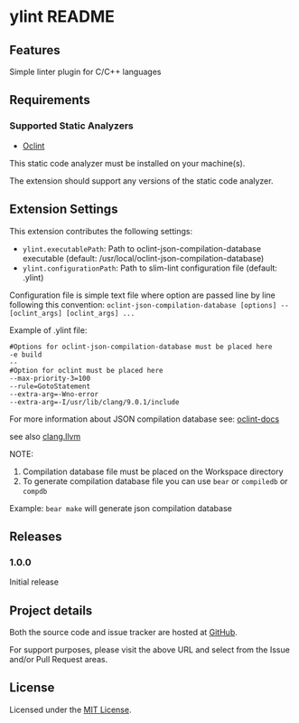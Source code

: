 # ylint README


## Features

Simple linter plugin for C/C++ languages


## Requirements

### Supported Static Analyzers

* [Oclint](https://oclint.org/)

This static code analyzer must be installed on your machine(s).

The extension should support any versions of the static code
analyzer.


## Extension Settings

This extension contributes the following settings:

* `ylint.executablePath`: Path to oclint-json-compilation-database executable (default: /usr/local/oclint-json-compilation-database)
* `ylint.configurationPath`: Path to slim-lint configuration file (default: .ylint)

Configuration file is simple text file where option are passed line by line following this convention:
`oclint-json-compilation-database [options] -- [oclint_args] [oclint_args] ...`

Example of .ylint file:

```
#Options for oclint-json-compilation-database must be placed here
-e build
--
#Option for oclint must be placed here
--max-priority-3=100
--rule=GotoStatement
--extra-arg=-Wno-error 
--extra-arg=-I/usr/lib/clang/9.0.1/include 
```

For more information about JSON compilation database see: [oclint-docs](https://oclint-docs.readthedocs.io/en/v0.6/usage/oclint-json-compilation-database.html)
 
see also [clang.llvm](https://clang.llvm.org/docs/JSONCompilationDatabase.html)

NOTE:
1. Compilation database file must be placed on the Workspace directory
2. To generate compilation database file you can use `bear` or `compiledb` or `compdb`

Example: `bear make` will generate json compilation database


## Releases

### 1.0.0

Initial release


## Project details

Both the source code and issue tracker are hosted at
[GitHub](https://github.com/ymagossou/vscode-ylint).

For support purposes, please visit the above URL and select
from the Issue and/or Pull Request areas.

## License

Licensed under the [MIT License](https://opensource.org/licenses/MIT).
